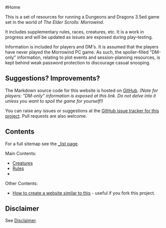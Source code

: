 #Home

This is a set of resources for running a Dungeons and Dragons 3.5ed game set in the world of *The Elder Scrolls: Morrowind*.

It includes supplementary rules, races, creatures, etc. It is a work in progress and will be updated as issues are exposed during play-testing.

Information is included for players and DM's. It is assumed that the players have never played the Morrowind PC game. As such, the spoiler-filled "DM-only" information, relating to plot events and session-planning resources, is kept behind weak password protection to discourage casual snooping.

## Suggestions? Improvements?

The Markdown source code for this website is hosted on [GitHub](https://github.com/LiaungYip/morrowind-dnd3.5). *(Note for players: "DM-only" information is exposed at this link. Do not delve into it unless you want to spoil the game for yourself!)*

You can raise any issues or suggestions at the [GitHub issue tracker for this project](https://github.com/LiaungYip/morrowind-dnd3.5/issues). Pull requests are also welcome.

## Contents

For a full sitemap see the [_list page](/_list).

Main Contents:

* [Creatures](/creatures)
* [Rules](/rules)
* 

Other Contents:

* [How to create a website similar to this](/website_instructions) - useful if you fork this project.

## Disclaimer

See [Disclaimer](/disclaimer).